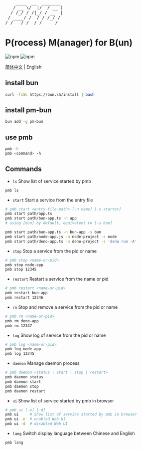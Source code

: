 <pre>
    ____  __  _______
   / __ \/  |/  / __ )
  / /_/ / /|_/ / __  |
 / ____/ /  / / /_/ /
/_/   /_/  /_/_____/
</pre>

# P(rocess) M(anager) for B(un)

![npm](https://img.shields.io/npm/v/pm-bun?style=flat-square)
![npm](https://img.shields.io/npm/dt/pm-bun?style=flat-square)


[简体中文](README_zh.md) | English

## install bun

```bash
curl -fsSL https://bun.sh/install | bash
```

## install pm-bun

```bash
bun add -g pm-bun
```

## use pmb
```bash
pmb -h
pmb <command> -h
```

## Commands

- `ls` Show list of service started by pmb

```bash
pmb ls 
```

- `start` Start a service from the entry file

```bash
# pmb start <entry-file-path> [-n name] [-s starter]
pmb start path/app.ts
pmb start path/bun-app.ts -n app 
# using [bun] by default, equivalent to [-s bun]

pmb start path/bun-app.ts -n bun-app -s bun
pmb start path/node-app.js -n node-project -s node
pmb start path/deno-app.ts -n deno-project -s 'deno run -A'

```

- `stop` Stop a service from the pid or name

```bash
# pmb stop <name-or-pid>
pmb stop node-app
pmb stop 12345
```

- `restart` Restart a service from the name or pid

```bash
# pmb restart <name-or-pid>
pmb restart bun-app
pmb restart 12346
```

- `rm` Stop and remove a service from the pid or name

```bash
# pmb rm <name-or-pid>
pmb rm deno-app
pmb rm 12347
```

- `log` Show log of service from the pid or name

```bash
# pmb log <name-or-pid>
pmb log node-app
pmb log 12345
```

- `daemon` Manage daemon process

```bash
# pmb daemon <status | start | stop | restart>
pmb daemon status
pmb daemon start
pmb daemon stop
pmb daemon restart
```

- `ui` Show list of service started by pmb in browser

```bash
# pmb ui [-e] [-d]
pmb ui     # Show list of service started by pmb in browser
pmb ui -e  # enabled Web UI
pmb ui -d  # disabled Web UI
```

- `lang` Switch display language between Chinese and English

```bash
pmb lang
```
